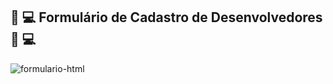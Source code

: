 <h2> 📜 💻 Formulário de Cadastro de Desenvolvedores 📜 💻 </h2>

![formulario-html](https://user-images.githubusercontent.com/76880150/112351540-c0161880-8ca8-11eb-92d1-91f1e5966fbb.png)
